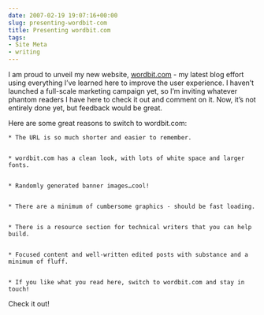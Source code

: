 ```yaml
---
date: 2007-02-19 19:07:16+00:00
slug: presenting-wordbit-com
title: Presenting wordbit.com
tags:
- Site Meta
- writing
---
```


I am proud to unveil my new website, [wordbit.com](http://www.wordbit.com/) - my latest blog effort using everything I’ve learned here to improve the user experience. I haven’t launched a full-scale marketing campaign yet, so I’m inviting whatever phantom readers I have here to check it out and comment on it. Now, it’s not entirely done yet, but feedback would be great.

Here are some great reasons to switch to wordbit.com:




	
    * The URL is so much shorter and easier to remember.

	
    * wordbit.com has a clean look, with lots of white space and larger fonts.

	
    * Randomly generated banner images…cool!

	
    * There are a minimum of cumbersome graphics - should be fast loading.

	
    * There is a resource section for technical writers that you can help build.

	
    * Focused content and well-written edited posts with substance and a minimum of fluff.

	
    * If you like what you read here, switch to wordbit.com and stay in touch!



Check it out!
